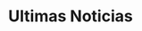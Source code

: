 ---
title: "Ultimas Noticias"
draft: false
# page title background image
bg_image: "images/backgrounds/page-title.jpg"
# meta description
description : "this is meta description"
---